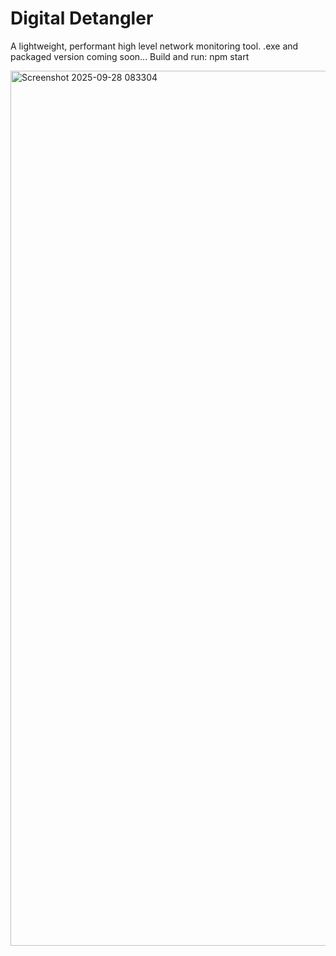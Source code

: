 # Digital Detangler
A lightweight, performant high level network monitoring tool.
.exe and packaged version coming soon...
Build and run: npm start

<img width="1400" height="1400" alt="Screenshot 2025-09-28 083304" src="https://github.com/user-attachments/assets/cd265a3b-4ba3-4d7e-996a-45a685204c1c" />
